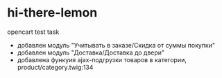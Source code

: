 # hi-there-lemon
opencart test task

- добавлен модуль "Учитывать в заказе/Скидка от суммы покупки"
- добавлен модуль "Доставка/Доставка до двери"
- добавлена функуия ajax-подгрузки товаров в категории, product/category.twig:134
